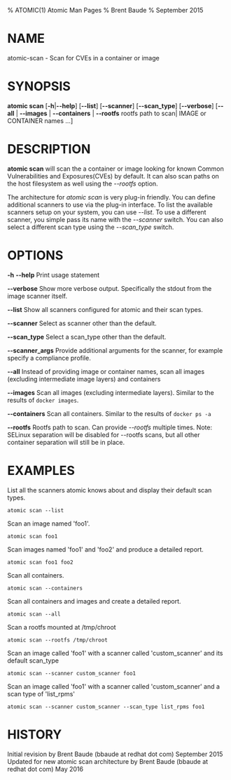 % ATOMIC(1) Atomic Man Pages
% Brent Baude
% September 2015
# NAME
atomic-scan - Scan for CVEs in a container or image
# SYNOPSIS
**atomic scan**
[**-h**|**--help**]
[**--list**]
[**--scanner**]
[**--scan_type**]
[**--verbose**]
[**--all** | **--images** | **--containers** | **--rootfs** rootfs path to scan|
IMAGE or CONTAINER names ...]

# DESCRIPTION
**atomic scan** will scan the a container or image looking for known Common Vulnerabilities and Exposures(CVEs) by default.  It can also scan
paths on the host filesystem as well using the _--rootfs_ option.

The architecture for _atomic scan_ is very plug-in friendly.  You can define additional scanners to use via the plug-in interface.  To list the
available scanners setup on your system, you can use _--list_.  To use a different scanner, you simple pass its name with the _--scanner_ switch.
You can also select a different scan type using the _--scan_type_ switch.


# OPTIONS
**-h** **--help**
  Print usage statement

**--verbose**
Show more verbose output.  Specifically the stdout from the image scanner itself.

**--list**
Show all scanners configured for atomic and their scan types.

**--scanner**
Select as scanner other than the default.

**--scan_type**
Select a scan_type other than the default.

**--scanner_args**
  Provide additional arguments for the scanner, for example specify a compliance profile.

**--all**
  Instead of providing image or container names, scan all images (excluding intermediate image layers) and containers

**--images**
  Scan all images (excluding intermediate layers).   Similar to the results of `docker images`.

**--containers**
  Scan all containers.  Similar to the results of `docker ps -a`

**--rootfs**
  Rootfs path to scan.  Can provide _--rootfs_ multiple times.
  Note: SELinux separation will be disabled for --rootfs scans, but all other container
  separation will still be in place.

# EXAMPLES
List all the scanners atomic knows about and display their default scan types.

    atomic scan --list

Scan an image named 'foo1'.

    atomic scan foo1

Scan images named 'foo1' and 'foo2' and produce a detailed report.

    atomic scan foo1 foo2

Scan all containers.

    atomic scan --containers

Scan all containers and images and create a detailed report.

    atomic scan --all

Scan a rootfs mounted at /tmp/chroot

    atomic scan --rootfs /tmp/chroot

Scan an image called 'foo1' with a scanner called 'custom_scanner' and its default scan_type

    atomic scan --scanner custom_scanner foo1

Scan an image called 'foo1' with a scanner called 'custom_scanner' and a scan type of 'list_rpms'

    atomic scan --scanner custom_scanner --scan_type list_rpms foo1

# HISTORY
Initial revision by Brent Baude (bbaude at redhat dot com) September 2015
Updated for new atomic scan architecture by Brent Baude (bbaude at redhat dot com) May 2016
